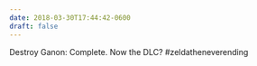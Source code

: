 ```yaml
---
date: 2018-03-30T17:44:42-0600
draft: false
---
```




Destroy Ganon: Complete. Now the DLC? #zeldatheneverending



